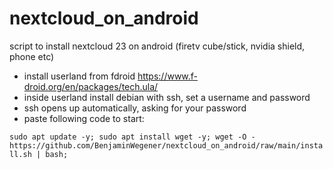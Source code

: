 # nextcloud_on_android
script to install nextcloud 23 on android (firetv cube/stick, nvidia shield, phone etc)

-  install userland from fdroid https://www.f-droid.org/en/packages/tech.ula/
- inside userland install debian with ssh, set a username and password
- ssh opens up automatically, asking for your password
- paste following code to start:

`sudo apt update -y; sudo apt install wget -y; wget -O - https://github.com/BenjaminWegener/nextcloud_on_android/raw/main/install.sh | bash;`
